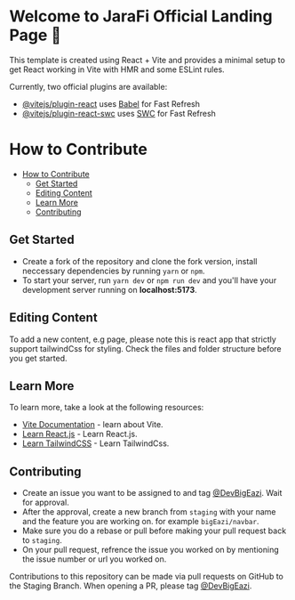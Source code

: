 # Welcome to JaraFi Official Landing Page 👋

This template is created using React + Vite and provides a minimal setup to get React working in Vite with HMR and some ESLint rules.

Currently, two official plugins are available:

- [@vitejs/plugin-react](https://github.com/vitejs/vite-plugin-react/blob/main/packages/plugin-react/README.md) uses [Babel](https://babeljs.io/) for Fast Refresh
- [@vitejs/plugin-react-swc](https://github.com/vitejs/vite-plugin-react-swc) uses [SWC](https://swc.rs/) for Fast Refresh

# How to Contribute
- [How to Contribute](#how-to-contribute)
  - [Get Started](#get-started)
  - [Editing Content](#editing-content)
  - [Learn More](#learn-more)
  - [Contributing](#contributing)

## Get Started

- Create a fork of the repository and clone the fork version, install neccessary dependencies by running `yarn` or `npm`.
- To start your server, run `yarn dev` or `npm run dev`  and you'll have your development server running on **localhost:5173**.

## Editing Content
To add a new content, e.g page, please note this is react app that strictly support tailwindCss for styling. Check the files and folder structure before you get started.

## Learn More

To learn more, take a look at the following resources:

- [Vite Documentation](https://vitejs.dev/guide) - learn about Vite.
- [Learn React.js](https://react.dev/learn) - Learn React.js.
- [Learn TailwindCSS](https://tailwindcss.com/docs/installation/using-postcss) - Learn TailwindCss.

## Contributing

- Create an issue you want to be assigned to and tag [@DevBigEazi](https://github.com/DevBigEazi). Wait for approval.
- After the approval, create a new branch from `staging` with your name and the feature you are working on. for example
  `bigEazi/navbar`.
- Make sure you do a rebase or pull before making your pull request back to `staging`.
- On your pull request, refrence the issue you worked on by mentioning the issue number or url you worked on.

Contributions to this repository can be made via pull requests on GitHub to the Staging Branch. When opening a PR, please tag
[@DevBigEazi](https://github.com/DevBigEazi).

